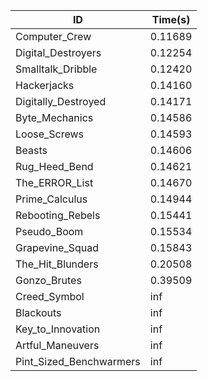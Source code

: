 |ID|Time(s)|
|-|-|
|Computer_Crew|0.11689|
|Digital_Destroyers|0.12254|
|Smalltalk_Dribble|0.12420|
|Hackerjacks|0.14160|
|Digitally_Destroyed|0.14171|
|Byte_Mechanics|0.14586|
|Loose_Screws|0.14593|
|Beasts|0.14606|
|Rug_Heed_Bend|0.14621|
|The_ERROR_List|0.14670|
|Prime_Calculus|0.14944|
|Rebooting_Rebels|0.15441|
|Pseudo_Boom|0.15534|
|Grapevine_Squad|0.15843|
|The_Hit_Blunders|0.20508|
|Gonzo_Brutes|0.39509|
|Creed_Symbol|inf|
|Blackouts|inf|
|Key_to_Innovation|inf|
|Artful_Maneuvers|inf|
|Pint_Sized_Benchwarmers|inf|
